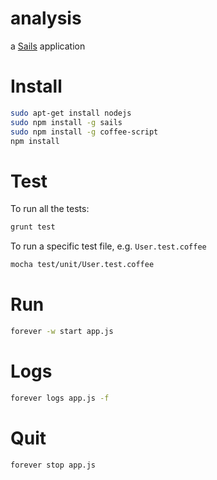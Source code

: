 # analysis

a [Sails](http://sailsjs.org) application

# Install

```bash
sudo apt-get install nodejs
sudo npm install -g sails
sudo npm install -g coffee-script
npm install
```

# Test

To run all the tests:

```bash
grunt test
```

To run a specific test file, e.g. `User.test.coffee`

```bash
mocha test/unit/User.test.coffee
```

# Run

```bash
forever -w start app.js
```

# Logs

```bash
forever logs app.js -f
```

# Quit

```bash
forever stop app.js
```

